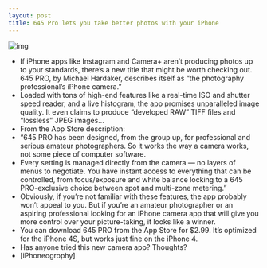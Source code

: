 ```yaml
---
layout: post
title: 645 Pro lets you take better photos with your iPhone
---
```

![img](http://media.idownloadblog.com/wp-content/uploads/2012/04/645-PRO-ss.jpg)
* If iPhone apps like Instagram and Camera+ aren’t producing photos up to your standards, there’s a new title that might be worth checking out. 645 PRO, by Michael Hardaker, describes itself as “the photography professional’s iPhone camera.”
* Loaded with tons of high-end features like a real-time ISO and shutter speed reader, and a live histogram, the app promises unparalleled image quality. It even claims to produce “developed RAW” TIFF files and “lossless” JPEG images…
* From the App Store description:
* “645 PRO has been designed, from the group up, for professional and serious amateur photographers. So it works the way a camera works, not some piece of computer software.
* Every setting is managed directly from the camera — no layers of menus to negotiate. You have instant access to everything that can be controlled, from focus/exposure and white balance locking to a 645 PRO-exclusive choice between spot and multi-zone metering.”
* Obviously, if you’re not familiar with these features, the app probably won’t appeal to you. But if you’re an amateur photographer or an aspiring professional looking for an iPhone camera app that will give you more control over your picture-taking, it looks like a winner.
* You can download 645 PRO from the App Store for $2.99. It’s optimized for the iPhone 4S, but works just fine on the iPhone 4.
* Has anyone tried this new camera app? Thoughts?
* [iPhoneogrophy]

